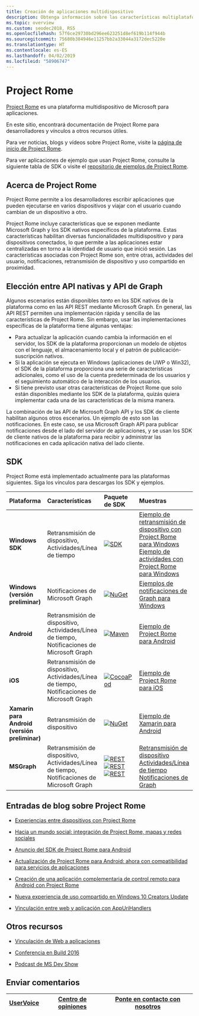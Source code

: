```yaml
---
title: Creación de aplicaciones multidispositivo
description: Obtenga información sobre las características multiplataforma y multidispositivo disponibles para las aplicaciones de Windows 10 con Project Rome.
ms.topic: overview
ms.custom: seodec2018, RS5
ms.openlocfilehash: 57f6ce29730bd296ee623251d8ef619b114f944b
ms.sourcegitcommit: 75680b384946e11257bb2a33044a3172dec5220e
ms.translationtype: HT
ms.contentlocale: es-ES
ms.lasthandoff: 04/02/2019
ms.locfileid: "58906747"
---
```

# <a name="project-rome"></a>Project Rome

[Project Rome](https://developer.microsoft.com/en-us/windows/project-rome) es una plataforma multidispositivo de Microsoft para aplicaciones. 

En este sitio, encontrará documentación de Project Rome para desarrolladores y vínculos a otros recursos útiles.

Para ver noticias, blogs y vídeos sobre Project Rome, visite la [página de inicio de Project Rome](https://developer.microsoft.com/windows/project-rome).

Para ver aplicaciones de ejemplo que usan Project Rome, consulte la siguiente tabla de SDK o visite el [repositorio de ejemplos de Project Rome](https://github.com/Microsoft/project-rome).

## <a name="about-project-rome"></a>Acerca de Project Rome

Project Rome permite a los desarrolladores escribir aplicaciones que pueden ejecutarse en varios dispositivos y viajar con el usuario cuando cambian de un dispositivo a otro.

Project Rome incluye características que se exponen mediante Microsoft Graph y los SDK nativos específicos de la plataforma. Estas características habilitan diversas funcionalidades multidispositivo y para dispositivos conectados, lo que permite a las aplicaciones estar centralizadas en torno a la identidad de usuario que inició sesión. Las características asociadas con Project Rome son, entre otras, actividades del usuario, notificaciones, retransmisión de dispositivo y uso compartido en proximidad.

## <a name="choosing-between-native-apis-and-graph-apis"></a>Elección entre API nativas y API de Graph

Algunos escenarios están disponibles *tanto* en los SDK nativos de la plataforma como en las API REST mediante Microsoft Graph. En general, las API REST permiten una implementación rápida y sencilla de las características de Project Rome. Sin embargo, usar las implementaciones específicas de la plataforma tiene algunas ventajas:

* Para actualizar la aplicación cuando cambia la información en el servidor, los SDK de la plataforma proporcionan un modelo de objetos con el lenguaje, el almacenamiento local y el patrón de publicación-suscripción nativos.
* Si la aplicación se ejecuta en Windows (aplicaciones de UWP o Win32), el SDK de la plataforma proporciona una serie de características adicionales, como el uso de la cuenta predeterminada de los usuarios y el seguimiento automático de la interacción de los usuarios.
* Si tiene previsto usar otras características de Project Rome que solo están disponibles mediante los SDK de la plataforma, quizás quiera implementar cada una de las características de la misma manera.

La combinación de las API de Microsoft Graph API y los SDK de cliente habilitan algunos otros escenarios. Un ejemplo de esto son las notificaciones. En este caso, se usa Microsoft Graph API para publicar notificaciones desde el lado del servidor de aplicaciones, y se usan los SDK de cliente nativos de la plataforma para recibir y administrar las notificaciones en cada aplicación nativa del lado cliente.

## <a name="sdk"></a>SDK

Project Rome está implementado actualmente para las plataformas siguientes. Siga los vínculos para descargas los SDK y ejemplos.

[windows-sdk]:             https://developer.microsoft.com/en-us/windows/downloads
[windows-sdk-badge]:       https://img.shields.io/badge/sdk-April%202018%20Update-brightgreen.svg
[windows-drsample]:        https://github.com/Microsoft/Windows-universal-samples/tree/master/Samples/RemoteSystems
[windows-afsample]:        https://github.com/Microsoft/Windows-universal-samples/tree/master/Samples/UserActivity 

[winredist-sdk]:           https://www.nuget.org/packages/Microsoft.ConnectedDevices.UserNotifications
[winredist-sdk-badge]:     https://img.shields.io/nuget/v/Microsoft.ConnectedDevices.UserNotifications.svg
[winredist-sample]:        https://github.com/Microsoft/project-rome/tree/release/1.0.0/Windows/samples

[xamarin-sdk]:             https://www.nuget.org/packages/Microsoft.ConnectedDevices.Xamarin.Droid
[xamarin-sdk-badge]:       https://img.shields.io/nuget/v/Microsoft.ConnectedDevices.Xamarin.Droid.svg
[xamarin-sample]:          https://github.com/Microsoft/project-rome/tree/0.8.1/Xamarin/samples

[ios-sdk]:                 https://cocoapods.org/pods/ProjectRomeSdk
[ios-sdk-badge]:           https://img.shields.io/cocoapods/v/ProjectRomeSdk.svg
[ios-sample]:              https://github.com/Microsoft/project-rome/tree/release/1.0.0/iOS/samples

[android-sdk]:             https://bintray.com/connecteddevices/maven/com.microsoft.connecteddevices:connecteddevices-sdk?version=1.1.0
[android-sdk-badge]:       https://img.shields.io/bintray/v/connecteddevices/maven/com.microsoft.connecteddevices:connecteddevices-sdk.svg
[android-sample]:          https://github.com/Microsoft/project-rome/tree/release/1.0.0/Android/samples

[graph-relay]:             https://developer.microsoft.com/graph/docs/api-reference/beta/resources/project_rome_overview
[graph-activities]:        https://developer.microsoft.com/graph/docs/api-reference/v1.0/resources/activity-feed-api-overview
[graph-notification]:      https://developer.microsoft.com/graph/docs/api-reference/beta/resources/notifications-api-overview

[graph-relay-badge]:       https://img.shields.io/badge/Device_Relay-Beta-orange.svg
[graph-activities-badge]:  https://img.shields.io/badge/Activities-1.0-brightgreen.svg
[graph-notification-badge]:https://img.shields.io/badge/Graph_Notifications-Beta-orange.svg

[graph-relay-sample]:        https://developer.microsoft.com/graph/docs/api-reference/beta/resources/project_rome_overview
[graph-activities-sample]:   https://developer.microsoft.com/graph/docs/api-reference/v1.0/resources/activity-feed-api-overview
[graph-notification-sample]: https://developer.microsoft.com/graph/docs/api-reference/beta/resources/notifications-api-overview



|   Plataforma                        | Características                                                         |           Paquete de SDK                          |   Muestras                                       |
| :-------------------------------- | :--------------------------------------------------------------- |:---------------------------------------------- | :---------------------------------------------- |
| **Windows SDK**                   | Retransmisión de dispositivo, Actividades/Línea de tiempo                                | [![SDK][windows-sdk-badge]][windows-sdk]       | [Ejemplo de retransmisión de dispositivo con Project Rome para Windows][windows-drsample] <br> [Ejemplo de actividades con Project Rome para Windows][windows-afsample]
| **Windows (versión preliminar)**             |                                    Notificaciones de Microsoft Graph | [![NuGet][winredist-sdk-badge]][winredist-sdk] | [Ejemplos de notificaciones de Graph para Windows][winredist-sample] 
| **Android**             | Retransmisión de dispositivo, Actividades/Línea de tiempo, Notificaciones de Microsoft Graph | [![Maven][android-sdk-badge]][android-sdk]     | [Ejemplo de Project Rome para Android][android-sample]
| **iOS**                 | Retransmisión de dispositivo, Actividades/Línea de tiempo, Notificaciones de Microsoft Graph | [![CocoaPod][ios-sdk-badge]][ios-sdk]          | [Ejemplo de Project Rome para iOS][ios-sample]
| **Xamarin para Android (versión preliminar)** | Retransmisión de dispositivo                                                     | [![NuGet][xamarin-sdk-badge]][xamarin-sdk]     | [Ejemplo de Xamarin para Android][xamarin-sample]
| **MSGraph**                       | Retransmisión de dispositivo, Actividades/Línea de tiempo, Notificaciones de Microsoft Graph | [![REST][graph-relay-badge]][graph-relay]<br> [![REST][graph-activities-badge]][graph-activities]<br>[![REST][graph-notification-badge]][graph-notification]          | [Retransmisión de dispositivo][graph-relay-sample]<br>[Actividades/Línea de tiempo][graph-activities-sample]<br>[Notificaciones de Graph][graph-notification-sample]

## <a name="project-rome-blog-posts"></a>Entradas de blog sobre Project Rome
* [Experiencias entre dispositivos con Project Rome](https://blogs.windows.com/buildingapps/2016/10/11/cross-device-experience-with-project-rome/#iQTseFlAMJRopU9k.97)

* [Hacia un mundo social: integración de Project Rome, mapas y redes sociales](https://blogs.windows.com/buildingapps/2016/10/27/going-social-project-rome-maps-social-network-integration-app-dev-on-xbox-series/#SCfoEZ1q8c1yBMei.97)

* [Anuncio del SDK de Project Rome para Android](https://blogs.windows.com/buildingapps/2017/02/08/announcing-project-rome-android-sdk/#obDkvwkXOGa3tcTx.97)

* [Actualización de Project Rome para Android: ahora con compatibilidad para servicios de aplicaciones](https://blogs.windows.com/buildingapps/2017/03/23/project-rome-android-update-now-app-services-support/#DBm1Ic4JX8vXv2h0.97)

* [Creación de una aplicación complementaria de control remoto para Android con Project Rome](https://blog.xamarin.com/building-remote-control-companion-app-android-project-rome/)

* [Nueva experiencia de uso compartido en Windows 10 Creators Update](https://blogs.windows.com/buildingapps/2017/04/06/new-share-experience-windows-10-creators-update/#OGskrWcLLlrCTCSH.97)

* [Vinculación entre web y aplicación con AppUriHandlers](https://blogs.windows.com/buildingapps/2016/10/14/web-to-app-linking-with-appurihandlers/#fIh7USaxBYS8JqfT.97)

## <a name="other-resources"></a>Otros recursos

* [Vinculación de Web a aplicaciones](https://docs.microsoft.com/en-us/windows/uwp/launch-resume/web-to-app-linking)

* [Conferencia en Build 2016](https://channel9.msdn.com/Events/Build/2016/B831)

* [Podcast de MS Dev Show](http://msdevshow.com/2016/11/project-rome-with-shawn-henry/)

## <a name="give-feedback"></a>Enviar comentarios

|[UserVoice](https://wpdev.uservoice.com/forums/110705-universal-windows-platform/category/183208-connected-apps-and-devices-project-rome)|[Centro de opiniones](https://support.microsoft.com/en-us/help/4021566/windows-10-send-feedback-to-microsoft-with-feedback-hub-app)|[Ponte en contacto con nosotros](mailto:projectrometeam@microsoft.com)|
|-----|-----|-----|
